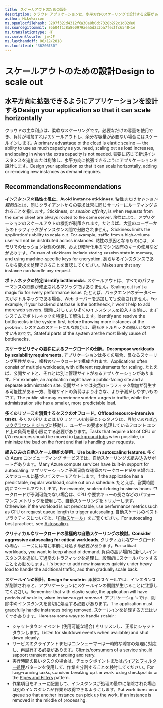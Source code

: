 ```yaml
---
title: スケールアウトのための設計
description: クラウド アプリケーションは、水平方向のスケーリングで設計する必要があります。
author: MikeWasson
ms.openlocfilehash: 8207f322d4312f6a30a8b0db7328b272c1d82de0
ms.sourcegitcommit: 26b04f138a860979aea5d253ba7fecffc654841e
ms.translationtype: HT
ms.contentlocale: ja-JP
ms.lasthandoff: 06/19/2018
ms.locfileid: "36206730"
---
```

# <a name="design-to-scale-out"></a><span data-ttu-id="bb094-103">スケールアウトのための設計</span><span class="sxs-lookup"><span data-stu-id="bb094-103">Design to scale out</span></span>

## <a name="design-your-application-so-that-it-can-scale-horizontally"></a><span data-ttu-id="bb094-104">水平方向に拡張できるようにアプリケーションを設計する</span><span class="sxs-lookup"><span data-stu-id="bb094-104">Design your application so that it can scale horizontally</span></span>

<span data-ttu-id="bb094-105">クラウドの主な利点は、柔軟なスケーリングです。必要なだけの容量を使用でき、負荷が増加すればスケールアウトし、余分な容量が必要ない場合にはスケールインします。</span><span class="sxs-lookup"><span data-stu-id="bb094-105">A primary advantage of the cloud is elastic scaling &mdash; the ability to use as much capacity as you need, scaling out as load increases, and scaling in when the extra capacity is not needed.</span></span> <span data-ttu-id="bb094-106">需要に応じて新規インスタンスを追加または削除し、水平方向に拡張できるようにアプリケーションを設計します。</span><span class="sxs-lookup"><span data-stu-id="bb094-106">Design your application so that it can scale horizontally, adding or removing new instances as demand requires.</span></span>

## <a name="recommendations"></a><span data-ttu-id="bb094-107">Recommendations</span><span class="sxs-lookup"><span data-stu-id="bb094-107">Recommendations</span></span>

<span data-ttu-id="bb094-108">**インスタンスの粘性の阻止**。</span><span class="sxs-lookup"><span data-stu-id="bb094-108">**Avoid instance stickiness**.</span></span> <span data-ttu-id="bb094-109">粘性または*セッション親和性*とは、同じクライアントからの要求は常に同じサーバーにルーティングされることを指します。</span><span class="sxs-lookup"><span data-stu-id="bb094-109">Stickiness, or *session affinity*, is when requests from the same client are always routed to the same server.</span></span> <span data-ttu-id="bb094-110">粘性により、アプリケーションのスケールアウトの機能が制限されます。たとえば、大量のユーザーからのトラフィックがインスタンス間で分散されません。</span><span class="sxs-lookup"><span data-stu-id="bb094-110">Stickiness limits the application's ability to scale out. For example, traffic from a high-volume user will not be distributed across instances.</span></span> <span data-ttu-id="bb094-111">粘性の原因となるものには、メモリでのセッション状態の保存、および暗号化用のマシン固有のキーの使用などがあります。</span><span class="sxs-lookup"><span data-stu-id="bb094-111">Causes of stickiness include storing session state in memory, and using machine-specific keys for encryption.</span></span> <span data-ttu-id="bb094-112">あらゆるインスタンスであらゆる要求を処理できることを確認してください。</span><span class="sxs-lookup"><span data-stu-id="bb094-112">Make sure that any instance can handle any request.</span></span> 

<span data-ttu-id="bb094-113">**ボトルネックの特定**</span><span class="sxs-lookup"><span data-stu-id="bb094-113">**Identify bottlenecks**.</span></span> <span data-ttu-id="bb094-114">スケールアウトは、すべてのパフォーマンスの問題が修正されるマジックではありません。</span><span class="sxs-lookup"><span data-stu-id="bb094-114">Scaling out isn't a magic fix for every performance issue.</span></span> <span data-ttu-id="bb094-115">たとえば、バックエンドのデータベースがボトルネックである場合、Web サーバーを追加しても改善されません。</span><span class="sxs-lookup"><span data-stu-id="bb094-115">For example, if your backend database is the bottleneck, it won't help to add more web servers.</span></span> <span data-ttu-id="bb094-116">問題に対してより多くのインスタンスを投入する前に、まずシステムでボトルネックを特定して解決します。</span><span class="sxs-lookup"><span data-stu-id="bb094-116">Identify and resolve the bottlenecks in the system first, before throwing more instances at the problem.</span></span> <span data-ttu-id="bb094-117">システムのステートフルな部分は、最もボトルネックの原因となりやすいものです。</span><span class="sxs-lookup"><span data-stu-id="bb094-117">Stateful parts of the system are the most likely cause of bottlenecks.</span></span> 

<span data-ttu-id="bb094-118">**スケーラビリティの要件によるワークロードの分解**。</span><span class="sxs-lookup"><span data-stu-id="bb094-118">**Decompose workloads by scalability requirements.**</span></span>  <span data-ttu-id="bb094-119">アプリケーションは多くの場合、異なるスケーリング要件がある、複数のワークロードで構成されます。</span><span class="sxs-lookup"><span data-stu-id="bb094-119">Applications often consist of multiple workloads, with different requirements for scaling.</span></span> <span data-ttu-id="bb094-120">たとえば、公開サイトと、それとは別に管理サイトがあるアプリケーションがあります。</span><span class="sxs-lookup"><span data-stu-id="bb094-120">For example, an application might have a public-facing site and a separate administration site.</span></span> <span data-ttu-id="bb094-121">公開サイトでは突然のトラフィック増加が発生する可能性がある一方、管理サイトの負荷はより小さな、より予測がしやすいものです。</span><span class="sxs-lookup"><span data-stu-id="bb094-121">The public site may experience sudden surges in traffic, while the administration site has a smaller, more predictable load.</span></span> 

<span data-ttu-id="bb094-122">**多くのリソースを消費するタスクのオフロード**。</span><span class="sxs-lookup"><span data-stu-id="bb094-122">**Offload resource-intensive tasks.**</span></span> <span data-ttu-id="bb094-123">多くの CPU または I/O リソースを必要とするタスクは、可能であれば[バックグラウンド ジョブ][background-jobs]に移動し、ユーザーの要求を処理しているフロント エンド上の負荷を最小限にする必要があります。</span><span class="sxs-lookup"><span data-stu-id="bb094-123">Tasks that require a lot of CPU or I/O resources should be moved to [background jobs][background-jobs] when possible, to minimize the load on the front end that is handling user requests.</span></span>

<span data-ttu-id="bb094-124">**組み込みの自動スケール機能の使用**。</span><span class="sxs-lookup"><span data-stu-id="bb094-124">**Use built-in autoscaling features**.</span></span> <span data-ttu-id="bb094-125">多くの Azure コンピューティング サービスでは、自動スケーリングの組み込みサポートがあります。</span><span class="sxs-lookup"><span data-stu-id="bb094-125">Many Azure compute services have built-in support for autoscaling.</span></span> <span data-ttu-id="bb094-126">アプリケーションに予測可能な通常のワークロードがある場合は、スケジュールに基づいてスケールアウトします。</span><span class="sxs-lookup"><span data-stu-id="bb094-126">If the application has a predictable, regular workload, scale out on a schedule.</span></span> <span data-ttu-id="bb094-127">たとえば、営業時間内にスケールアウトします。</span><span class="sxs-lookup"><span data-stu-id="bb094-127">For example, scale out during business hours.</span></span> <span data-ttu-id="bb094-128">ワークロードが予測可能でない場合は、CPU や要求キューの長さなどのパフォーマンス メトリックを使用して、自動スケーリングをトリガーします。</span><span class="sxs-lookup"><span data-stu-id="bb094-128">Otherwise, if the workload is not predictable, use performance metrics such as CPU or request queue length to trigger autoscaling.</span></span> <span data-ttu-id="bb094-129">自動スケールのベスト プラクティスについては、「[自動スケール][autoscaling]」をご覧ください。</span><span class="sxs-lookup"><span data-stu-id="bb094-129">For autoscaling best practices, see [Autoscaling][autoscaling].</span></span>

<span data-ttu-id="bb094-130">**クリティカルなワークロードの積極的な自動スケーリングの検討**。</span><span class="sxs-lookup"><span data-stu-id="bb094-130">**Consider aggressive autoscaling for critical workloads**.</span></span> <span data-ttu-id="bb094-131">クリティカルなワークロードの場合、ニーズには常に事前に対処する必要があります。</span><span class="sxs-lookup"><span data-stu-id="bb094-131">For critical workloads, you want to keep ahead of demand.</span></span> <span data-ttu-id="bb094-132">負荷の高い場所に新しいインスタンスを追加して過度のトラフィックを処理し、段階的にスケールバックすることをお勧めします。</span><span class="sxs-lookup"><span data-stu-id="bb094-132">It's better to add new instances quickly under heavy load to handle the additional traffic, and then gradually scale back.</span></span>

<span data-ttu-id="bb094-133">**スケールインの設計**。</span><span class="sxs-lookup"><span data-stu-id="bb094-133">**Design for scale in**.</span></span>  <span data-ttu-id="bb094-134">柔軟なスケールでは、インスタンスが削除されると、アプリケーションにスケールインの期間が生じることに注意してください。</span><span class="sxs-lookup"><span data-stu-id="bb094-134">Remember that with elastic scale, the application will have periods of scale in, when instances get removed.</span></span> <span data-ttu-id="bb094-135">アプリケーションでは、削除中のインスタンスを適切に処理する必要があります。</span><span class="sxs-lookup"><span data-stu-id="bb094-135">The application must gracefully handle instances being removed.</span></span> <span data-ttu-id="bb094-136">スケールインを処理する方法はいくつかあります。</span><span class="sxs-lookup"><span data-stu-id="bb094-136">Here are some ways to handle scalein:</span></span>

- <span data-ttu-id="bb094-137">シャットダウン イベント (使用可能な場合) をリッスンし、正常にシャットダウンします。</span><span class="sxs-lookup"><span data-stu-id="bb094-137">Listen for shutdown events (when available) and shut down cleanly.</span></span> 
- <span data-ttu-id="bb094-138">サービスのクライアントまたはコンシューマーは一時的な障害の処理に対応し、再試行する必要があります。</span><span class="sxs-lookup"><span data-stu-id="bb094-138">Clients/consumers of a service should support transient fault handling and retry.</span></span> 
- <span data-ttu-id="bb094-139">実行時間の長いタスクの場合は、チェックポイントまたは[パイプとフィルター処理][pipes-filters-pattern]パターンを使用して、作業を分割することを検討してください。</span><span class="sxs-lookup"><span data-stu-id="bb094-139">For long-running tasks, consider breaking up the work, using checkpoints or the [Pipes and Filters][pipes-filters-pattern] pattern.</span></span> 
- <span data-ttu-id="bb094-140">作業項目をキューに配置して、インスタンスが処理の最中に削除された場合は別のインスタンスが作業を取得できるようにします。</span><span class="sxs-lookup"><span data-stu-id="bb094-140">Put work items on a queue so that another instance can pick up the work, if an instance is removed in the middle of processing.</span></span> 


<!-- links -->

[autoscaling]: ../../best-practices/auto-scaling.md
[background-jobs]: ../../best-practices/background-jobs.md
[pipes-filters-pattern]: ../../patterns/pipes-and-filters.md
